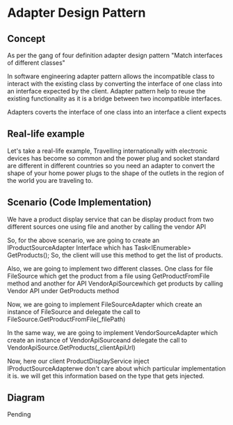 # Adapter Design Pattern

## Concept

As per the gang of four definition adapter design pattern "Match interfaces of different classes"

In software engineering adapter pattern allows the incompatible class to interact with the existing class by converting the interface of one class into an interface expected by the client. Adapter pattern help to reuse the existing functionality as it is a bridge between two incompatible interfaces.

Adapters coverts the interface of one class into an interface a client expects

## Real-life example

Let's take a real-life example, Travelling internationally with electronic devices has become so common and the power plug and socket standard are different in different countries so you need an adapter to convert the shape of your home power plugs to the shape of the outlets in the region of the world you are traveling to.

## Scenario (Code Implementation)

We have a product display service that can be display product from two different sources one using file and another by calling the vendor API

So, for the above scenario, we are going to create an IProductSourceAdapter Interface which has Task<IEnumerable<Product>> GetProducts(); So, the client will use this method to get the list of products.

Also, we are going to implement two different classes. One class for file FileSource which get the product from a file using GetProductFromFile method and another for API VendorApiSourcewhich get products by calling Vendor API under GetProducts method

Now, we are going to implement FileSourceAdapter which create an instance of ​​FileSource and delegate the call to FileSource.GetProductFromFile(_filePath)

In the same way, we are going to implement VendorSourceAdapter which create an instance of VendorApiSourceand delegate the call to VendorApiSource.GetProducts(_clientApiUrl)

Now, here our client ProductDisplayService inject IProductSourceAdapterwe don't care about which particular implementation it is. we will get this information based on the type that gets injected.

## Diagram

Pending
